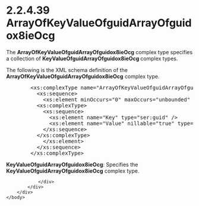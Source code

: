 <html dir="LTR" xmlns:mshelp="http://msdn.microsoft.com/mshelp" xmlns:ddue="http://ddue.schemas.microsoft.com/authoring/2003/5" xmlns:xlink="http://www.w3.org/1999/xlink" xmlns:tool="http://www.microsoft.com/tooltip">
    <head>
        <meta http-equiv="Content-Type" content="text/html; CHARSET=utf-8"></meta>
        <meta name="save" content="history"></meta>
        <title>2.2.4.39 ArrayOfKeyValueOfguidArrayOfguidox8ieOcg</title>
        <xml>
            <mshelp:toctitle title="2.2.4.39 ArrayOfKeyValueOfguidArrayOfguidox8ieOcg"></mshelp:toctitle>
            <mshelp:rltitle title="[MS-SSMDSWS-15]: ArrayOfKeyValueOfguidArrayOfguidox8ieOcg"></mshelp:rltitle>
            <mshelp:keyword index="A" term="25909bad-cc0c-46b5-aea7-b16a4fdba5a2"></mshelp:keyword>
            <mshelp:attr name="DCSext.ContentType" value="open specification"></mshelp:attr>
            <mshelp:attr name="AssetID" value="25909bad-cc0c-46b5-aea7-b16a4fdba5a2"></mshelp:attr>
            <mshelp:attr name="TopicType" value="kbRef"></mshelp:attr>
            <mshelp:attr name="DCSext.Title" value="[MS-SSMDSWS-15]: ArrayOfKeyValueOfguidArrayOfguidox8ieOcg" />
        </xml>
    </head>
    <body>
        <div id="header">
            <h1 class="heading">2.2.4.39 ArrayOfKeyValueOfguidArrayOfguidox8ieOcg</h1>
        </div>
        <div id="mainSection">
            <div id="mainBody">
                <div id="allHistory" class="saveHistory"></div>
                <div id="sectionSection0" class="section" name="collapseableSection">
                    

<p>The <b>ArrayOfKeyValueOfguidArrayOfguidox8ieOcg</b> complex
type specifies a collection of <b>KeyValueOfguidArrayOfguidox8ieOcg </b>complex
types.</p>

<p>The following is the XML schema definition of the <b>ArrayOfKeyValueOfguidArrayOfguidox8ieOcg</b>
complex type.</p>

<dl>
<dd>
<div><pre>   &lt;xs:complexType name=&quot;ArrayOfKeyValueOfguidArrayOfguidox8ieOcg&quot;&gt;
     &lt;xs:sequence&gt;
       &lt;xs:element minOccurs=&quot;0&quot; maxOccurs=&quot;unbounded&quot; name=&quot;KeyValueOfguidArrayOfguidox8ieOcg&quot; xmlns:xs=&quot;http://www.w3.org/2001/XMLSchema&quot;&gt;
     &lt;xs:complexType&gt;
       &lt;xs:sequence&gt;
         &lt;xs:element name=&quot;Key&quot; type=&quot;ser:guid&quot; /&gt;
         &lt;xs:element name=&quot;Value&quot; nillable=&quot;true&quot; type=&quot;tns:ArrayOfguid&quot; /&gt;
       &lt;/xs:sequence&gt;
     &lt;/xs:complexType&gt;
       &lt;/xs:element&gt;
     &lt;/xs:sequence&gt;
   &lt;/xs:complexType&gt;
</pre></div>
</dd></dl>

<p><b>KeyValueOfguidArrayOfguidox8ieOcg</b>: Specifies
the <b>KeyValueOfguidArrayOfguidox8ieOcg</b> complex type.</p>


                </div>
            </div>
        </div>
    </body>
</html>